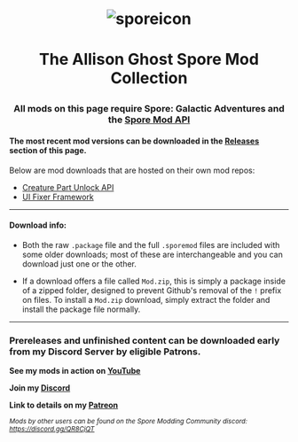 # <p align="center">![sporeicon](https://github.com/Valla-Chan/Spore-Mods/assets/20942102/ec399aeb-c95f-446a-aaa6-6b1ae70514c5)</p>
# <p align="center">The Allison Ghost Spore Mod Collection


### <p align="center">All mods on this page require Spore: Galactic Adventures and the [Spore Mod API](https://launcherkit.sporecommunity.com/)</p>
#### The most recent mod versions can be downloaded in the [Releases](https://github.com/Valla-Chan/Spore-Mods/releases) section of this page.

Below are mod downloads that are hosted on their own mod repos:
- [Creature Part Unlock API](https://github.com/Valla-Chan/Valla_Spore_CreaturePartUnlockAPI)
- [UI Fixer Framework](https://github.com/Valla-Chan/Valla_SporeUIFixerFramework)
___
#### Download info:
- Both the raw `.package` file and the full `.sporemod` files are included with some older downloads; most of these are interchangeable and you can download just one or the other.

- If a download offers a file called `Mod.zip`, this is simply a package inside of a zipped folder, designed to prevent Github's removal of the `!` prefix on files.
To install a `Mod.zip` download, simply extract the folder and install the package file normally. 

___

### Prereleases and unfinished content can be downloaded early from my Discord Server by eligible Patrons.

<b>See my mods in action on [YouTube](https://www.youtube.com/playlist?list=PL5bpOo1StUgxU_1_fOMyljW3qMw752pMH)</b>

<b>Join my [Discord](https://discord.gg/YV88FYxD2q)</b>

<b>Link to details on my [Patreon](https://www.patreon.com/posts/prerelease-for-76535751)</b>


<sub>*Mods by other users can be found on the Spore Modding Community discord: https://discord.gg/QR8CjQT*
